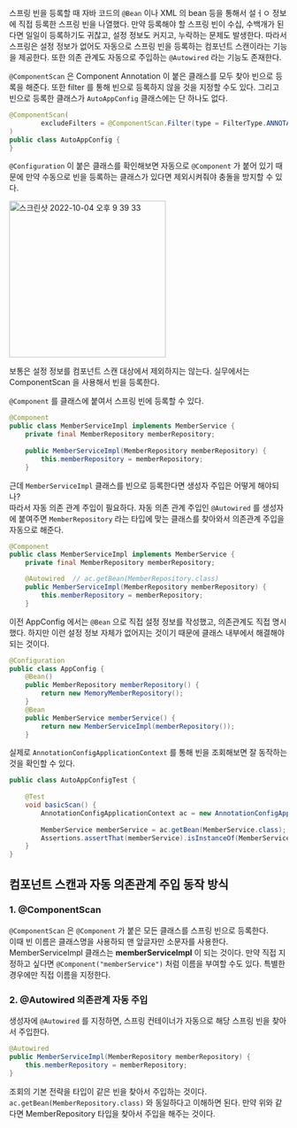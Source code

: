 스프링 빈을 등록할 때 자바 코드의 `@Bean` 이나 XML 의 bean 등을 통해서 설ㅓㅇ 정보에 직접 등록한 스프링 빈을 나열했다. 만약 등록해야 할 스프링 빈이 수십, 수백개가 된다면 일일이 등록하기도 귀찮고, 설정 정보도 커지고, 누락하는 문제도 발생한다. 따라서 스프링은 설정 정보가 없어도 자동으로 스프링 빈을 등록하는 컴포넌트 스캔이라는 기능을 제공한다. 또한 의존 관계도 자동으로 주입하는 `@Autowired` 라는 기능도 존재한다.

`@ComponentScan` 은 Component Annotation 이 붙은 클래스를 모두 찾아 빈으로 등록을 해준다. 또한 filter 를 통해 빈으로 등록하지 않을 것을 지정할 수도 있다. 그리고 빈으로 등록한 클래스가 `AutoAppConfig` 클래스에는 단 하나도 없다.

```java
@ComponentScan(  
        excludeFilters = @ComponentScan.Filter(type = FilterType.ANNOTATION, classes = Configuration.class)  
)
public class AutoAppConfig {
}
```

`@Configuration` 이 붙은 클래스를 확인해보면 자동으로 `@Component` 가 붙어 있기 때문에 만약 수동으로 빈을 등록하는 클래스가 있다면 제외시켜줘야 충돌을 방지할 수 있다.

<img width="283" alt="스크린샷 2022-10-04 오후 9 39 33" src="https://user-images.githubusercontent.com/63203480/193821497-910b436e-bd11-43cb-9758-a5832fcc07dd.png">

보통은 설정 정보를 컴포넌트 스캔 대상에서 제외하지는 않는다. 실무에서는 ComponentScan 을 사용해서 빈을 등록한다.

`@Component` 를 클래스에 붙여서 스프링 빈에 등록할 수 있다.

```java
@Component  
public class MemberServiceImpl implements MemberService {  
    private final MemberRepository memberRepository;  
  
    public MemberServiceImpl(MemberRepository memberRepository) {  
        this.memberRepository = memberRepository;  
    }
```

근데  `MemberServiceImpl` 클래스를 빈으로 등록한다면 생성자 주입은 어떻게 해야되나?     
따라서 자동 의존 관계 주입이 필요하다. 자동 의존 관계 주입인 `@Autowired` 를 생성자에 붙여주면 `MemberRepository` 라는 타입에 맞는 클래스를 찾아와서 의존관계 주입을 자동으로 해준다.

```java
@Component  
public class MemberServiceImpl implements MemberService {  
    private final MemberRepository memberRepository;  

	@Autowired  // ac.getBean(MemberRepository.class)
    public MemberServiceImpl(MemberRepository memberRepository) {  
        this.memberRepository = memberRepository;  
    }
```

이전 AppConfig 에서는 `@Bean` 으로 직접 설정 정보를 작성했고, 의존관계도 직접 명시했다. 하지만 이런 설정 정보 자체가 없어지는 것이기 때문에 클래스 내부에서 해결해야 되는 것이다.

```java
@Configuration  
public class AppConfig {  
    @Bean()  
    public MemberRepository memberRepository() {  
        return new MemoryMemberRepository();  
    }  
    @Bean  
    public MemberService memberService() {  
        return new MemberServiceImpl(memberRepository());  
    }
```

실제로 `AnnotationConfigApplicationContext` 를 통해 빈을 조회해보면 잘 동작하는 것을 확인할 수 있다.

```java
public class AutoAppConfigTest {  
  
    @Test  
    void basicScan() {  
        AnnotationConfigApplicationContext ac = new AnnotationConfigApplicationContext(AutoAppConfig.class);  
  
        MemberService memberService = ac.getBean(MemberService.class);  
        Assertions.assertThat(memberService).isInstanceOf(MemberService.class);  
    }  
}
```

## 컴포넌트 스캔과 자동 의존관계 주입 동작 방식

### 1. @ComponentScan
`@ComponentScan` 은 `@Component` 가 붙은 모든 클래스를 스프링 빈으로 등록한다.     
이때 빈 이름은 클래스명을 사용하되 맨 앞글자만 소문자를 사용한다. MemberServiceImpl 클래스는 **memberServiceImpl** 이 되는 것이다. 만약 직접 지정하고 싶다면 `@Component("memberService")`  처럼 이름을 부여할 수도 있다. 특별한 경우에만 직접 이름을 지정한다.

### 2. @Autowired 의존관계 자동 주입
생성자에 `@Autowired` 를 지정하면, 스프링 컨테이너가 자동으로 해당 스프링 빈을 찾아서 주입한다.

```java
@Autowired
public MemberServiceImpl(MemberRepository memberRepository) {  
	this.memberRepository = memberRepository;  
}
```

조회의 기본 전략을 타입이 같은 빈을 찾아서 주입하는 것이다. `ac.getBean(MemberRepository.class)` 와 동일하다고 이해하면 된다. 만약 위와 같다면 MemberRepository 타입을 찾아서 주입을 해주는 것이다. 

